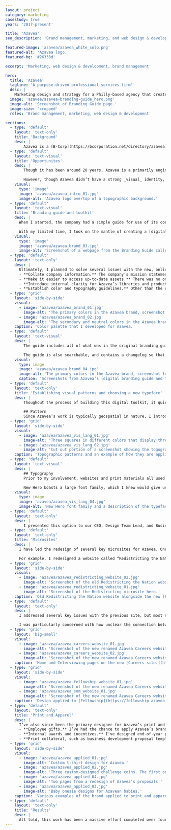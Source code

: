 ```yaml
---
layout: project
category: marketing
casestudy: true
years: '2017-present'

title: 'Azavea'
seo_description: 'Brand management, marketing, and web design & development for a professional services firm that creates custom geospatial software for good.'

featured-image: 'azavea/azavea_white_solo.png'
featured-alt: 'Azavea logo.'
featured-bg: '#26333d'

excerpt: 'Marketing, web design & development, brand management'

hero:
  title: 'Azavea'
  tagline: 'A purpose-driven professional services firm'
  desc: |
    Marketing design and strategy for a Philly-based agency that creates custom geospatial software — for good.
  image: 'azavea/azavea-branding-guide_hero.png'
  image-alt: 'Screenshot of Branding Guide page.'
  image-size: 'cropped'
  roles: 'Brand management, marketing, web design & development'

sections:
  - type: 'default'
    layout: 'text-only'
    title: 'Background'
    desc: |
        Azavea is a [B-Corp](https://bcorporation.net/directory/azavea) that builds cutting-edge software for a broad range of clients, including non-profits, government agencies, cities, museums, and more. When I started as a User Experience Designer at Azavea in 2017, only a quarter of my time could be devoted to expanding Azavea’s brand identity in both the virtual and physical world. 
  - type: 'default'
    layout: 'text-visual'
    title: 'Opportunites'
    desc: |
        Though it has been around 20 years, Azavea is a primarily engineering-focused company and had not developed a strong visual brand identity. Assets were scattered across drives and out-of-date wikis, branded microsites and landing pages all varied wildly in treatment, and people frequently didn’t know where to locate assets or mission statements. 

        However, though Azavea didn’t have a strong _visual_ identity, the brand was clear: Azavea does brilliant, cutting edge work in geospatial, and has strong convictions that permeate every aspect of the business, from how it chooses projects to the compost buckets in the kitchen.  
    visual:
      type: 'image'
      image: 'azavea/azavea_intro_01.jpg'
      image-alt: 'Azavea logo overtop of a topographic background.'
  - type: 'default'
    layout: 'text-visual'
    title: 'Branding guide and toolkit'
    desc: |
      When I started, the company had a simple guide for use of its core brand identity. However, the existing guide only covered logo usage guidelines. It had the additional issue of being hidden away in a PDF in the company’s shared drive. 

      With my limited time, I took on the mantle of creating a [digital branding guide and digital toolkit](https://branding.azavea.com/) in order to establish and maintain shareable brand assets and visuals. I chose to create a digital version rather than update the PDF so that I could: expand the existing guidelines, allow the guide to be more easily accessible/shareable to people in and outside of the company, and more easily collaborate on updating it over time.
    visual:
      type: 'image'
      image: 'azavea/azavea_brand_03.jpg'
      image-alt: 'Screenshot of a webpage from the Branding Guide called Communications.'
  - type: 'default'
    layout: 'text-only'
    desc: |
      Ultimately, I planned to solve several issues with the new, online guide:
      - **Collate company information.** The company’s mission statement, history, voice and tone, and other information were buried in various wikis and documents, most in various states of disuse. I gathered all the information and organized it in the new guide.
      - **Make it easier to access up-to-date assets.** There was no one place to access Azavea’s color and knockout logos. Worse, there had been many designers over the years creating Azavea’s sub-brands and logo files and formats were inconsistently created or non-existant.  
      - **Introduce internal clarity for Azavea’s libraries and products.** Azavea is unique in that the company maintains several open source libraries and SaaS products. Similarly to the main brand, there was no one place in which someone could access high-level information or logo downloads for each of these identities. This was particularly problematic for new employees, who often voiced confusion over the many products.
      - **Establish color and typography guidelines.** Other than the colors in the logo, no designer had established a palette for the company. There were also many different typefaces in use across Azavea’s print collateral and websites. 
  - type: 'grid'
    layout: 'side-by-side'
    visual:
      - image: 'azavea/azavea_brand_01.jpg'
        image-alt: 'The primary colors in the Azavea brand, screenshot from the Branding Guide.'
      - image: 'azavea/azavea_brand_02.jpg'
        image-alt: 'The secondary and neutral colors in the Azavea brand, screenshot from the Branding Guide.'
    caption: 'Color palette that I developed for Azavea.'
  - type: 'default'
    layout: 'text-visual'
    desc: |
        The guide includes all of what was in the original branding guide created by Azavea’s logo designer, but with ample options to download logo assets. Products and open-source libraries have their own page where a colleague can download logo assets, easily locate the website link, or copy/paste taglines and elevator pitches.

        The guide is also searchable, and contains a changelog so that I can share more details about additions and adjustments made to the guide over time.
    visual:
      type: image
      image: 'azavea/azavea_brand_04.jpg'
      image-alt: 'The primary colors in the Azavea brand, screenshot from the Branding Guide.'
      caption: 'Screenshots from Azavea’s [digital branding guide and toolkit.](https://branding.azavea.com/)'
  - type: 'default'
    layout: 'text-only'
    title: 'Establishing visual patterns and choosing a new typeface'
    desc: |
        Thoughout the process of building this digital toolkit, it quickly became clear that there was considerable inconsistency in how branded content was handled. For example, there were many typefaces in use across Azavea’s web and print materials. In order to create an identifiable visual language for Azavea, I made sure to establish additional design rules.

        ## Pattern
        Since Azavea’s work is typically geospatial in nature, I introduced topographic patterns to our brandkit. These add some visual punch to our web and print materials, while hinting to the nature of our work.
  - type: 'grid'
    layout: 'side-by-side'
    visual:
      - image: 'azavea/azavea_vis_lang_01.jpg'
        image-alt: 'Three squares in different colors that display three types of topographic patterns.'
      - image: 'azavea/azavea_vis_lang_02.jpg'
        image-alt: 'Cut out portion of a screenshot showing the togographic background on a Subscribe Now banner on the Azavea website.'
    caption: 'Topographic patterns and an example of how they are applied in practice.'
  - type: 'default'
    layout: 'text-visual'
    desc: |
        ## Typography
        Prior to my involvement, websites and print materials all used different typefaces. I did an audit to identify fonts currently in use, and researched potential alternative options for our typeface. Ultimately, I landed on [New Hero.](https://newlyn.com/fonts/new-hero/)

        New Hero boasts a large font family, which I knew would give us a lot of flexibility over the ensuing years. It has a geometric style that feels modern and also a bit of quirky personality that keeps our content from looking too corporate. The foundry’s description that New Hero is “dedicated to civic duty” is also a particularly relevant tie-in to our mission statement, which is to create software for “positive civic, social, and environmental impact. 
    visual:
      type: image
      image: 'azavea/azavea_vis_lang_04.jpg'
      image-alt: 'New Hero font family and a description of the typeface. Description reads: Crisp, clean geometric typeface with a distinct (though subtle) personality and a huge font family. This typeface will add friendliness to our highly technical content, while not losing the utilitarianism and dependability that our previous typeface offered.'
  - type: 'default'
    layout: 'text-only'
    desc: |
        I presented this option to our CEO, Design Team Lead, and Business Development professionals and began the process of replacing other typefaces in our marketing materials.
  - type: 'default'
    layout: 'text-only'
    title: 'Microsites'
    desc: |
      I have led the redesign of several key microsites for Azavea. One of my primarily focuses has been on ensuring that Azavea websites feel as though they are a part of the same family. To this end, I have since applied a new set of visual principles and patterns to several branded microsites.

      For example, I redesigned a website called “Redistricting the Nation”. The website consistently got good traffic in search engines, but looked dated and had several broken interactive features. The CEO wanted to retain the website as a microsite so that we could continue to get traffic through this avenue. 
  - type: 'grid'
    layout: 'side-by-side'
    visual:
      - image: 'azavea/azavea_redistricting_website_02.jpg'
        image-alt: 'Screenshot of the old Redistricting the Nation website.'
      - image: 'azavea/azavea_redistricting_website_01.jpg'
        image-alt: 'Screenshot of the Redistricting microsite hero.'
    caption: 'Old Redistricting the Nation website alongside the new [Redistricting microsite.](https://redistricting.azavea.com/)'
  - type: 'default'
    layout: 'text-only'
    desc: |
      I addressed several key issues with the previous site, but most notably re-branded the microsite to align it with Azavea’s brand. 

      I was particularly concerned with how unclear the connection between Azavea and this Redistricting effort was. To resolve this, I set the primary domain name to be a subdomain of Azavea’s website: `redistricting.azavea.com`. I also made this site more clearly a microsite in color, typography, and style, even replacing the old logo with a subbrand logotype.
  - type: 'grid'
    layout: 'big-small'
    visual:
      - image: 'azavea/azavea_careers_website_01.jpg'
        image-alt: 'Screenshot of the new renamed Azavea Careers website in mobile view.'
      - image: 'azavea/azavea_careers_website_02.jpg'
        image-alt: 'Screenshot of the new renamed Azavea Careers website in desktop view.'
    caption: 'Home and Interviewing pages on the new [Careers site.](https://careers.azavea.com/)'
  - type: 'grid'
    layout: 'side-by-side'
    visual:
      - image: 'azavea/azavea_fellowship_website_01.jpg'
        image-alt: 'Screenshot of the new renamed Azavea Careers website in mobile view.'
      - image: 'azavea/azavea_som_website_01.jpg'
        image-alt: 'Screenshot of the new renamed Azavea Careers website in desktop view.'
    caption: 'Design applied to [Fellowship](https://fellowship.azavea.com/) and [Summer of Maps](https://www.summerofmaps.com/) microsites (design and development executed by [Matt Williams](https://mattwilliams.design/))'
  - type: 'default'
    layout: 'text-only'
    title: 'Print and Apparel'
    desc: |
      I’ve also since been the primary designer for Azavea’s print and apparel. This has meant representing our brand in fresh, inventive ways for internal and external recognition:
      - **Employee gifts.** I’ve had the chance to apply Azavea’s brand to custom apparel for both adult Azaveans _and_ their children.
      - **Internal awards and incentives.** I've designed end-of-year plaques, but, most delightfully, designed custom [challenge coins](https://en.wikipedia.org/wiki/Challenge_coin) for my colleagues. These coins are handed out monthly, and awards to people who participate in talks (creatively named the “Talk Award” coins) or write engaging blogs (also simply called the ”Blog Award” coins). 
      - **Print collateral, such as business development proposal templates.** These are used by my colleagues to send to clients, and required some instruction content. They were painstakingly _(painstakingly)_ created in Microsoft Word. 
  - type: 'grid'
    layout: 'side-by-side'
    visual:
      - image: 'azavea/azavea_applied_01.jpg'
        image-alt: 'Custom t-shirt design for Azavea.'
      - image: 'azavea/azavea_applied_02.jpg'
        image-alt: 'Three custom-designed challenge coins. The first one shows the back, which is in full color and contains the Azavea mark. The second two are the Hot Streak Award and the First Time Blogger Award.'
      - image: 'azavea/azavea_applied_04.jpg'
        image-alt: 'Two pages from a redesign of Azavea’s proposals.'
      - image: 'azavea/azavea_applied_03.jpg'
        image-alt: 'Baby onesie designs for Azavean babies.'
    caption: 'Various examples of the brand applied to print and apparel.'
  - type: 'default'
    layout: 'text-only'
    title: 'Results'
    desc: |
      All told, this work has been a massive effort completed over four years. Some of the early Branding Guide work has been hugely valuable in communicating changes and sharing assets with my colleagues, and is also reguarly used for onboarding and sharing outside of the company for PR and partnerships. This is an ongoing effort, but designers at Azavea now have access to a clearer set of branding assets, guidelines, and patterns.
---
```

